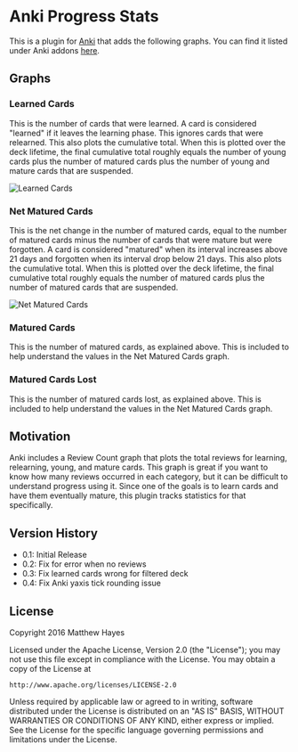 # Anki Progress Stats

This is a plugin for [Anki](http://ankisrs.net/) that adds the following graphs.  You can find it listed under Anki addons [here](https://ankiweb.net/shared/info/266436365).

## Graphs

### Learned Cards

This is the number of cards that were learned.  A card is considered "learned" if it leaves the learning phase.  This ignores cards that were relearned.  This also plots the cumulative total. When this is plotted over the deck lifetime, the final cumulative total roughly equals the number of young cards plus the number of matured cards plus the number of young and mature cards that are suspended.

![Learned Cards](https://raw.githubusercontent.com/matthayes/anki_progress_stats/master/screenshots/learned_cards.png)

### Net Matured Cards

This is the net change in the number of matured cards, equal to the number of matured cards minus the number of cards that were mature but were forgotten.  A card is considered "matured" when its interval increases above 21 days and forgotten when its interval drop below 21 days.  This also plots the cumulative total. When this is plotted over the deck lifetime, the final cumulative total roughly equals the number of matured cards plus the number of matured cards that are suspended.

![Net Matured Cards](https://raw.githubusercontent.com/matthayes/anki_progress_stats/master/screenshots/net_matured_cards.png)

### Matured Cards

This is the number of matured cards, as explained above.  This is included to help understand the values in the Net Matured Cards graph.

### Matured Cards Lost

This is the number of matured cards lost, as explained above.  This is included to help understand the values in the Net Matured Cards graph.

## Motivation

Anki includes a Review Count graph that plots the total reviews for learning, relearning, young, and mature cards.  This graph is great if you want to know how many reviews occurred in each category, but it can be difficult to understand progress using it.  Since one of the goals is to learn cards and have them eventually mature, this plugin tracks statistics for that specifically.

## Version History

* 0.1: Initial Release
* 0.2: Fix for error when no reviews
* 0.3: Fix learned cards wrong for filtered deck
* 0.4: Fix Anki yaxis tick rounding issue

## License

Copyright 2016 Matthew Hayes

Licensed under the Apache License, Version 2.0 (the "License");
you may not use this file except in compliance with the License.
You may obtain a copy of the License at

    http://www.apache.org/licenses/LICENSE-2.0

Unless required by applicable law or agreed to in writing, software
distributed under the License is distributed on an "AS IS" BASIS,
WITHOUT WARRANTIES OR CONDITIONS OF ANY KIND, either express or implied.
See the License for the specific language governing permissions and
limitations under the License.
